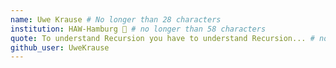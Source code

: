```yaml
---
name: Uwe Krause # No longer than 28 characters
institution: HAW-Hamburg 🚩 # no longer than 58 characters
quote: To understand Recursion you have to understand Recursion... # no longer than 100 characters, avoid using quotes(") to guarantee the format remains the same.
github_user: UweKrause
---
```


